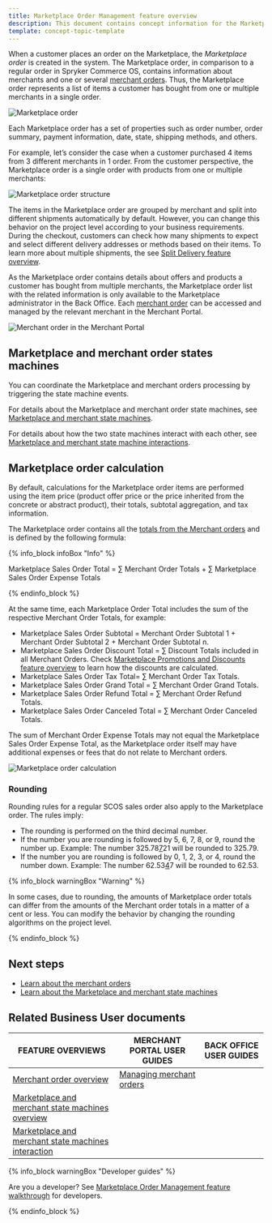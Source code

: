```yaml
---
title: Marketplace Order Management feature overview
description: This document contains concept information for the Marketplace order feature in the Spryker Commerce OS.
template: concept-topic-template
---
```


When a customer places an order on the Marketplace, the *Marketplace order* is created in the system. The Marketplace order, in comparison to a regular order in Spryker Commerce OS, contains information about merchants and one or several [merchant orders](/docs/marketplace/user/features/{{page.version}}/marketplace-order-management-feature-overview/merchant-order-overview.html). Thus, the Marketplace order represents a list of items a customer has bought from one or multiple merchants in a single order.

![Marketplace order](https://spryker.s3.eu-central-1.amazonaws.com/docs/Features/Marketplace/Marketplace+and+Merchant+orders/Marketplace+order+feature+overview/marketplace-order.png)

Each Marketplace order has a set of properties such as order number, order summary, payment information, date, state, shipping methods, and others.

For example, let’s consider the case when a customer purchased 4 items from 3 different merchants in 1 order.
From the customer perspective, the Marketplace order is a single order with products from one or multiple merchants:

![Marketplace order structure](https://spryker.s3.eu-central-1.amazonaws.com/docs/Marketplace/user+guides/Features/Marketplace+order+management/Marketplace+Order+Management+feature+overview/Marketplace+Order+schema.png)

The items in the Marketplace order are grouped by merchant and split into different shipments automatically by default. However, you can change this behavior on the project level according to your business requirements. During the checkout, customers can check how many shipments to expect and select different delivery addresses or methods based on their items. To learn more about multiple shipments, the see [Split Delivery feature overview](/docs/scos/user/features/{{page.version}}/order-management-feature-overview/split-delivery-overview.html).

As the Marketplace order contains details about offers and products a customer has bought from multiple merchants, the Marketplace order list with the related information is only available to the Marketplace administrator in the Back Office. <!---See LINK TO BACK OFFICE FOR ORDERS for details about how Marketplace administrators can manage Marketplace orders in the Back Office.--> Each [merchant order](/docs/marketplace/user/features/{{page.version}}/marketplace-order-management-feature-overview/merchant-order-overview.html) can be accessed and managed by the relevant merchant in the Merchant Portal.<!---See LINK TO MERCHANT PORTAL FOR ORDERS for details about how merchants can manage their orders in the Merchant Portal.-->

![Merchant order in the Merchant Portal](https://spryker.s3.eu-central-1.amazonaws.com/docs/Features/Marketplace/Marketplace+and+Merchant+orders/Marketplace+order+feature+overview/merchant-order-in-merchant-portal.png)

## Marketplace and merchant order states machines
You can coordinate the Marketplace and merchant orders processing by triggering the state machine events.

For details about the Marketplace and merchant order state machines, see [Marketplace and merchant state machines](/docs/marketplace/user/features/{{page.version}}//marketplace-order-management-feature-overview/marketplace-and-merchant-state-machines-overview/marketplace-and-merchant-state-machines-overview.html).

For details about how the two state machines interact with each other, see [Marketplace and merchant state machine interactions](/docs/marketplace/user/features/{{page.version}}/marketplace-order-management-feature-overview/marketplace-and-merchant-state-machines-overview/marketplace-and-merchant-state-machines-interaction.html).

## Marketplace order calculation
By default, calculations for the Marketplace order items are performed using the item price (product offer price or the price inherited from the concrete or abstract product), their totals, subtotal aggregation, and tax information.

The Marketplace order contains all the [totals from the Merchant orders](/docs/marketplace/user/features/{{page.version}}/marketplace-order-management-feature-overview/merchant-order-overview.html) and is defined by the following formula:

{% info_block infoBox "Info" %}

Marketplace Sales Order Total = ∑ Merchant Order Totals + ∑ Marketplace Sales Order Expense Totals

{% endinfo_block %}

At the same time, each Marketplace Order Total includes the sum of the respective Merchant Order Totals, for example:

* Marketplace Sales Order Subtotal = Merchant Order Subtotal 1 + Merchant Order Subtotal 2 + Merchant Order Subtotal n.
* Marketplace Sales Order Discount Total = ∑ Discount Totals included in all Merchant Orders. Check [Marketplace Promotions and Discounts feature overview](/docs/marketplace/user/features/{{page.version}}/marketplace-promotions-and-discounts-feature-overview.html) to learn how the discounts are calculated.
* Marketplace Sales Order Tax Total= ∑ Merchant Order Tax Totals.
* Marketplace Sales Order Grand Total = ∑ Merchant Order Grand Totals.
* Marketplace Sales Order Refund Total = ∑ Merchant Order Refund Totals.
* Marketplace Sales Order Canceled Total = ∑ Merchant Order Canceled Totals.

The sum of Merchant Order Expense Totals may not equal the Marketplace Sales Order Expense Total, as the Marketplace order itself may have additional expenses or fees that do not relate to Merchant orders.

![Marketplace order calculation](https://spryker.s3.eu-central-1.amazonaws.com/docs/Features/Marketplace/Marketplace+and+Merchant+orders/Marketplace+order+feature+overview/marketplace-order-calculation.png)

### Rounding
Rounding rules for a regular SCOS sales order also apply to the Marketplace order. The rules imply:

* The rounding is performed on the third decimal number.
* If the number you are rounding is followed by 5, 6, 7, 8, or 9, round the number up. Example: The number  325.78<u>7</u>21 will be rounded to 325.79.
* If the number you are rounding is followed by 0, 1, 2, 3, or 4, round the number down. Example:  The number 62.53<u>4</u>7 will be rounded to 62.53.

{% info_block warningBox "Warning" %}

In some cases, due to rounding, the amounts of Marketplace order totals can differ from the amounts of the Merchant order totals in a matter of a cent or less. You can modify the behavior by changing the rounding algorithms on the project level.  

{% endinfo_block %}

## Next steps
* [Learn about the merchant orders](/docs/marketplace/user/features/{{page.version}}/marketplace-order-management-feature-overview/merchant-order-overview.html)
* [Learn about the Marketplace and merchant state machines](/docs/marketplace/user/features/{{page.version}}/marketplace-order-management-feature-overview/marketplace-and-merchant-state-machines-overview/marketplace-and-merchant-state-machines-overview.html)

## Related Business User documents

|FEATURE OVERVIEWS  |MERCHANT PORTAL USER GUIDES  |BACK OFFICE USER GUIDES |
|---------|---------|---------|
|[Merchant order overview](/docs/marketplace/user/features/{{page.version}}/marketplace-order-management-feature-overview/merchant-order-overview.html) |[Managing merchant orders](/docs/marketplace/user/merchant-portal-user-guides/{{page.version}}/orders/managing-merchant-orders.html)  | <!---LINK TO BO ORDER MANAGEMENT-->|
|[Marketplace and merchant state machines overview](/docs/marketplace/user/features/{{page.version}}/marketplace-order-management-feature-overview/marketplace-and-merchant-state-machines-overview/marketplace-and-merchant-state-machines-overview.html) | | |
|[Marketplace and merchant state machines interaction](/docs/marketplace/user/features/{{page.version}}/marketplace-order-management-feature-overview/marketplace-and-merchant-state-machines-overview/marketplace-and-merchant-state-machines-interaction.html) | | |

{% info_block warningBox "Developer guides" %}

Are you a developer? See [Marketplace Order Management feature walkthrough](/docs/marketplace/dev/feature-walkthroughs/{{page.version}}/marketplace-order-management-feature-walkthrough/marketplace-order-management-feature-walkthrough.html) for developers.

{% endinfo_block %}
